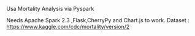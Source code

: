 Usa Mortality Analysis via Pyspark

Needs Apache Spark 2.3 ,Flask,CherryPy and Chart.js to work.
Dataset : https://www.kaggle.com/cdc/mortality/version/2
